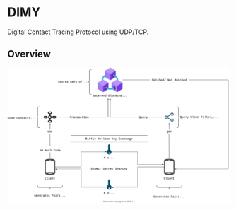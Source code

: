 # DIMY

Digital Contact Tracing Protocol using UDP/TCP.

## Overview

![DIMY Protocol Overview](./images/DIMYOverviewDiagram.svg)